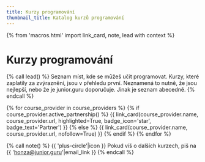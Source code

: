 ```yaml
---
title: Kurzy programování
thumbnail_title: Katalog kurzů programování
---
```


{% from 'macros.html' import link_card, note, lead with context %}


# Kurzy programování

{% call lead() %}
  Seznam míst, kde se můžeš učit programovat.
  Kurzy, které zaplatily za zvýraznění, jsou v přehledu první.
  Neznamená to nutně, že jsou nejlepší, nebo že je junior.guru doporučuje.
  Jinak je seznam abecedně.
{% endcall %}

<div class="link-cards">
  {% for course_provider in course_providers %}
    {% if course_provider.active_partnership() %}
      {{ link_card(course_provider.name, course_provider.url, highlighted=True,
                   badge_icon='star', badge_text='Partner') }}
    {% else %}
      {{ link_card(course_provider.name, course_provider.url, nofollow=True) }}
    {% endif %}
  {% endfor %}
</div>

{% call note() %}
  {{ 'plus-circle'|icon }} Pokud víš o dalších kurzech, piš na {{ 'honza@junior.guru'|email_link }}
{% endcall %}
